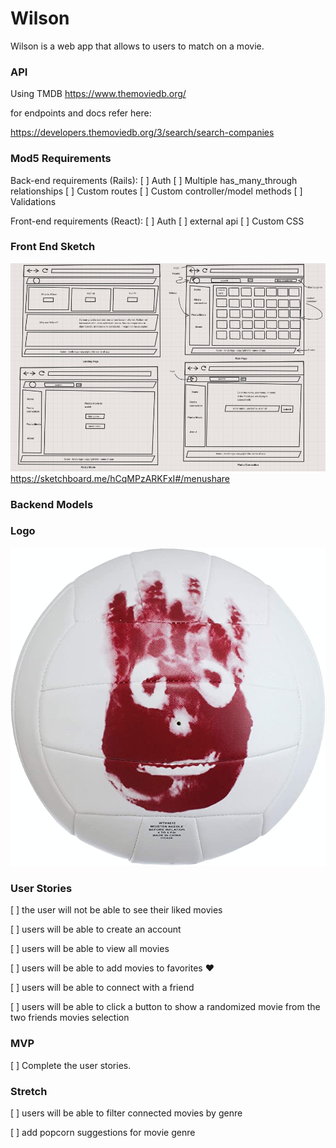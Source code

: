 # Wilson

Wilson is a web app that allows to users to match on a movie. 

### API

Using TMDB https://www.themoviedb.org/

for endpoints and docs refer here:

https://developers.themoviedb.org/3/search/search-companies

### Mod5 Requirements

Back-end requirements (Rails):
[ ] Auth
[ ] Multiple has_many_through relationships
[ ] Custom routes 
[ ] Custom controller/model methods
[ ] Validations

 Front-end requirements (React):
[ ] Auth
[ ] external api
[ ] Custom CSS



### Front End Sketch 
![alt text](image/sketch.png)
https://sketchboard.me/hCqMPzARKFxI#/menushare

### Backend Models



### Logo

![alt text](image/wilson.jpg)


### User Stories

[ ] the user will not be able to see their liked movies

[ ] users will be able to create an account
<!-- name, username, email, password -->

[ ] users will be able to view all movies

[ ] users will be able to add movies to favorites :heart:
<!-- Via a heart icon  -->

[ ] users will be able to connect with a friend
<!-- will search database for that users credentials -->

[ ] users will be able to click a button to show a randomized movie from the two friends movies selection 
<!-- compare the two databases and find all that match -->

### MVP 

[ ] Complete the user stories. 

### Stretch 

 [ ] users will be able to filter connected movies by genre

 [ ] add popcorn suggestions for movie genre